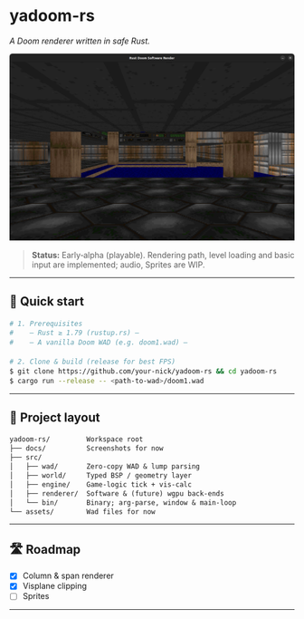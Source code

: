 # yadoom-rs

*A Doom renderer written in safe Rust.*

![Screenshot of E1M1](./docs/screenshot_e1m1.png)

> **Status:** Early‑alpha (playable). Rendering path, level loading and basic input are implemented; audio, Sprites are WIP.

---

## 🚀 Quick start

```bash
# 1. Prerequisites
#    – Rust ≥ 1.79 (rustup.rs) –
#    – A vanilla Doom WAD (e.g. doom1.wad) –

# 2. Clone & build (release for best FPS)
$ git clone https://github.com/your‑nick/yadoom‑rs && cd yadoom‑rs
$ cargo run --release -- <path‑to‑wad>/doom1.wad
```
---

## 📐 Project layout

```
yadoom-rs/         Workspace root
├── docs/          Screenshots for now
├── src/
│   ├── wad/       Zero‑copy WAD & lump parsing
│   ├── world/     Typed BSP / geometry layer
│   ├── engine/    Game‑logic tick + vis‑calc
│   ├── renderer/  Software & (future) wgpu back‑ends
│   └── bin/       Binary; arg‑parse, window & main‑loop
└── assets/        Wad files for now
```

---

## 🛣️ Roadmap

* [x] Column & span renderer
* [x] Visplane clipping
* [ ] Sprites

---

